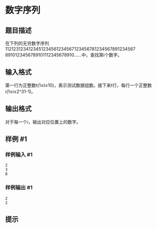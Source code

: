 # 数字序列

## 题目描述

在下列的无穷数字序列1121231234123451234561234567123456781234567891234567 8910123456789101112345678910......中，查找第i个数字。


## 输入格式

第一行为正整数t(1≤t≤10)，表示测试数据组数。接下来t行，每行一个正整数i(1≤i≤2^31-1)。


## 输出格式

对于每一个i，输出对应位置上的数字。


## 样例 #1

### 样例输入 #1
```
2
3
8
```

### 样例输出 #1

```
2
2
```

## 提示


